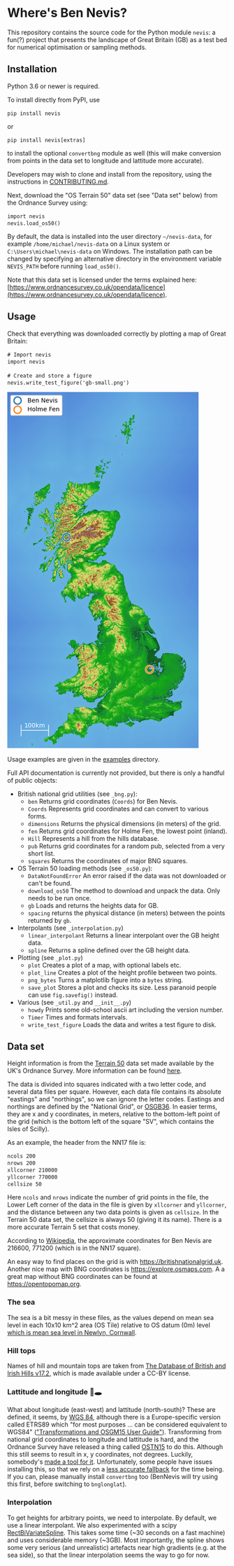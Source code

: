 # Where's Ben Nevis?

This repository contains the source code for the Python module `nevis`: a fun(?) project that presents the landscape of Great Britain (GB) as a test bed for numerical optimisation or sampling methods.

## Installation

Python 3.6 or newer is required.

To install directly from PyPI, use
```
pip install nevis
```
or
```
pip install nevis[extras]
```
to install the optional `convertbng` module as well (this will make conversion from points in the data set to longitude and lattitude more accurate).

Developers may wish to clone and install from the repository, using the instructions in [CONTRIBUTING.md](./CONTRIBUTING.md).

Next, download the "OS Terrain 50" data set (see "Data set" below) from the Ordnance Survey using:
```
import nevis
nevis.load_os50()
```
By default, the data is installed into the user directory `~/nevis-data`, for example `/home/michael/nevis-data` on a Linux system or `C:\Users\michael\nevis-data` on Windows.
The installation path can be changed by specifying an alternative directory in the environment variable `NEVIS_PATH` before running `load_os50()`.

Note that this data set is licensed under the terms explained here: [https://www.ordnancesurvey.co.uk/opendata/licence](https://www.ordnancesurvey.co.uk/opendata/licence).

## Usage

Check that everything was downloaded correctly by plotting a map of Great Britain:

```
# Import nevis
import nevis

# Create and store a figure
nevis.write_test_figure('gb-small.png')
```

![Downscaled map of GB](gb-small.png)

Usage examples are given in the [examples](./examples) directory.

Full API documentation is currently not provided, but there is only a handful of public objects:

- British national grid utilities (see `_bng.py`):
  - `ben` Returns grid coordinates (`Coords`) for Ben Nevis.
  - `Coords` Represents grid coordinates and can convert to various forms.
  - `dimensions` Returns the physical dimensions (in meters) of the grid.
  - `fen` Returns grid coordinates for Holme Fen, the lowest point (inland).
  - `Hill` Represents a hill from the hills database.
  - `pub` Returns grid coordinates for a random pub, selected from a very short list.
  - `squares` Returns the coordinates of major BNG squares.
- OS Terrain 50 loading methods (see `_os50.py`):
  - `DataNotFoundError` An error raised if the data was not downloaded or can't be found.
  - `download_os50` The method to download and unpack the data. Only needs to be run once.
  - `gb` Loads and returns the heights data for GB.
  - `spacing` returns the physical distance (in meters) between the points returned by `gb`.
- Interpolants (see `_interpolation.py`)
  - `linear_interpolant` Returns a linear interpolant over the GB height data.
  - `spline` Returns a spline defined over the GB height data.
- Plotting (see `_plot.py`)
  - `plot` Creates a plot of a map, with optional labels etc.
  - `plot_line` Creates a plot of the height profile between two points.
  - `png_bytes` Turns a matplotlib figure into a `bytes` string.
  - `save_plot` Stores a plot and checks its size. Less paranoid people can use `fig.savefig()` instead.
- Various (see `_util.py` and `__init__.py`)
  - `howdy` Prints some old-school ascii art including the version number.
  - `Timer` Times and formats intervals.
  - `write_test_figure` Loads the data and writes a test figure to disk.

## Data set

Height information is from the [Terrain 50](https://osdatahub.os.uk/downloads/open/Terrain50) data set made available by the UK's Ordnance Survey.
More information can be found [here](https://www.ordnancesurvey.co.uk/business-government/tools-support/terrain-50-support).

The data is divided into squares indicated with a two letter code, and several data files per square.
However, each data file contains its absolute "eastings" and "northings", so we can ignore the letter codes.
Eastings and northings are defined by the "National Grid", or [OSGB36](https://en.wikipedia.org/wiki/Ordnance_Survey_National_Grid).
In easier terms, they are x and y coordinates, in meters, relative to the bottom-left point of the grid (which is the bottom left of the square "SV", which contains the Isles of Scilly).

As an example, the header from the NN17 file is:

```
ncols 200
nrows 200
xllcorner 210000
yllcorner 770000
cellsize 50
```

Here ``ncols`` and ``nrows`` indicate the number of grid points in the file,
the Lower Left corner of the data in the file is given by `xllcorner` and `yllcorner`,
and the distance between any two data points is given as `cellsize`.
In the Terrain 50 data set, the cellsize is always 50 (giving it its name).
There is a more accurate Terrain 5 set that costs money.

According to [Wikipedia](https://en.wikipedia.org/wiki/Ordnance_Survey_National_Grid#Grid_digits), the approximate coordinates for Ben Nevis are 216600, 771200 (which is in the NN17 square).

An easy way to find places on the grid is with https://britishnationalgrid.uk.
Another nice map with BNG coordinates is https://explore.osmaps.com.
A a great map without BNG coordinates can be found at https://opentopomap.org.

### The sea

The sea is a bit messy in these files, as the values depend on mean sea level in each 10x10 km^2 area (OS Tile) relative to OS datum (0m) level [which is mean sea level in Newlyn, Cornwall](https://en.wikipedia.org/wiki/Ordnance_datum).

### Hill tops

Names of hill and mountain tops are taken from [The Database of British and Irish Hills v17.2](http://www.hills-database.co.uk), which is made available under a CC-BY license.

### Lattitude and longitude 🐇🕳️

What about longitude (east-west) and lattitude (north-south)?
These are defined, it seems, by [WGS 84](https://en.wikipedia.org/wiki/World_Geodetic_System#WGS84), although there is a Europe-specific version called ETRS89 which "for most purposes ... can be considered equivalent to WGS84" (["Transformations and OSGM15 User Guide"](https://www.ordnancesurvey.co.uk/business-government/tools-support/os-net/for-developers)).
Transforming from national grid coordinates to longitude and lattitude is hard, and the Ordnance Survey have released a thing called [OSTN15](https://www.ordnancesurvey.co.uk/business-government/tools-support/os-net/for-developers) to do this.
Although this still seems to result in x, y coordinates, not degrees.
Luckily, somebody's [made a tool for it](https://github.com/urschrei/convertbng).
Unfortunately, some people have issues installing this, so that we rely on a [less accurate fallback](https://github.com/MichaelClerx/bnglonlat) for the time being.
If you can, please manually install `convertbng` too (BenNevis will try using this first, before switching to `bnglonglat`).

### Interpolation

To get heights for arbitrary points, we need to interpolate.
By default, we use a linear interpolant.
We also experimented with a scipy [RectBiVariateSpline](https://docs.scipy.org/doc/scipy/reference/reference/generated/scipy.interpolate.RectBivariateSpline.html).
This takes some time (~30 seconds on a fast machine) and uses considerable memory (~3GB).
Most importantly, the spline shows some very serious (and unrealistic) artefacts near high gradients (e.g. at the sea side), so that the linear interpolation seems the way to go for now.

